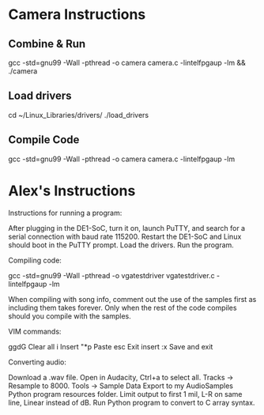 # Camera Instructions
## Combine & Run
gcc -std=gnu99 -Wall -pthread -o camera camera.c -lintelfpgaup -lm && ./camera

## Load drivers
cd ~/Linux_Libraries/drivers/
./load_drivers

## Compile Code
gcc -std=gnu99 -Wall -pthread -o camera camera.c -lintelfpgaup -lm


# Alex's Instructions
Instructions for running a program:

After plugging in the DE1-SoC, turn it on, launch PuTTY, and search for a serial connection with baud rate 115200.
Restart the DE1-SoC and Linux should boot in the PuTTY prompt.
Load the drivers.
Run the program.

Compiling code:

gcc -std=gnu99 -Wall -pthread -o vgatestdriver vgatestdriver.c -lintelfpgaup -lm

When compiling with song info, comment out the use of the samples first as including them takes forever. Only when the rest of the code compiles should you compile with the samples.

VIM commands:

ggdG Clear all
i Insert
"*p Paste
esc Exit insert
:x Save and exit

Converting audio:

Download a .wav file.
Open in Audacity, Ctrl+a to select all.
Tracks -> Resample to 8000.
Tools -> Sample Data Export to my AudioSamples Python program resources folder.
Limit output to first 1 mil, L-R on same line, Linear instead of dB.
Run Python program to convert to C array syntax.